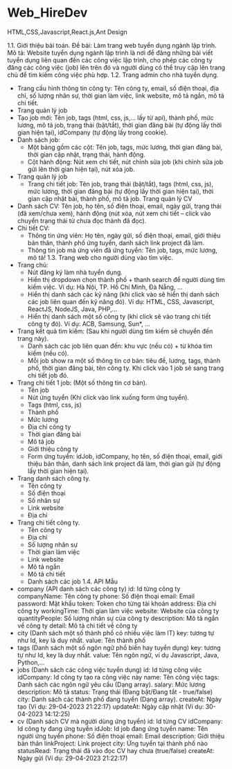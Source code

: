 # Web_HireDev
HTML,CSS,Javascript,React.js,Ant Design

1.1. Giới thiệu bài toán.
Đề bài: Làm trang web tuyển dụng ngành lập trình.
Mô tả: Website tuyển dụng ngành lập trình là nơi để đăng những bài viết tuyển dụng liên quan đến các công việc lập trình, cho phép các công ty đăng các công việc (job) lên trên đó và người dùng có thể truy cập lên trang chủ để tìm kiếm công việc phù hợp.
1.2. Trang admin cho nhà tuyển dụng.
- Trang cấu hình thông tin công ty: Tên công ty, email, số điện thoại, địa chỉ, số lượng nhân sự, thời gian làm việc, link website, mô tả ngắn, mô tả chi tiết.
- Trang quản lý job
- Tạo job mới: Tên job, tags (html, css, js,... lấy từ api), thành phố, mức lương, mô tả job, trạng thái (bật/tắt), thời gian đăng bài (tự động lấy thời gian hiện tại), idCompany (tự động lấy trong cookie).
- Danh sách job:
  + Một bảng gồm các cột: Tên job, tags, mức lương, thời gian đăng bài, thời gian cập nhật, trạng     thái, hành động.
  + Cột hành động: Nút xem chi tiết, nút chỉnh sửa job (khi chỉnh sửa job gửi lên thời gian hiện      tại), nút xóa job.
- Trang quản lý job
    + Trang chi tiết job: Tên job, trạng thái (bật/tắt), tags (html, css, js), mức lương, thời       gian đăng bài (tự động lấy thời gian hiện tại), thời gian cập nhật bài, thành phố, mô tả job.
    Trang quản lý CV
- Danh sách CV: Tên job, họ tên, số điện thoại, email, ngày gửi, trạng thái (đã xem/chưa xem), hành động (nút xóa, nút xem chi tiết – click vào chuyển trạng thái từ chưa đọc thành đã đọc).
- Chi tiết CV:
    + Thông tin ứng viên: Họ tên, ngày gửi, số điện thoại, email, giới thiệu bản thân, thành phố     ứng tuyển, danh sách link project đã làm.
    + Thông tin job mà ứng viên đã ứng tuyển: Tên job, tags, mức lương, mô tả!
  1.3. Trang web cho người dùng vào tìm việc.
-  Trang chủ:
    + Nút đăng ký làm nhà tuyển dụng.
    + Hiển thị dropdown chọn thành phố + thanh search để người dùng tìm kiếm việc. Ví dụ: Hà         Nội, TP. Hồ Chí Minh, Đà Nẵng, …
    + Hiển thị danh sách các kỹ năng (khi click vào sẽ hiển thị danh sách các job liên quan đến       kỹ năng đó). Ví dụ: HTML, CSS, Javascript, ReactJS, NodeJS, Java, PHP,...
    + Hiển thị danh sách một số công ty (khi click sẽ vào trang chi tiết công ty đó). Ví dụ:         ACB, Samsung, Sun*, …
- Trang kết quả tìm kiếm: (Sau khi người dùng tìm kiếm sẽ chuyển đến trang này).
    + Danh sách các job liên quan đến: khu vực (nếu có) + từ khóa tìm kiếm (nếu có).
    + Mỗi job show ra một số thông tin cơ bản: tiêu đề, lương, tags, thành phố, thời gian đăng       bài, tên công ty. Khi click vào 1 job sẽ sang trang chi tiết job đó.
- Trang chi tiết 1 job: (Một số thông tin cơ bản).
    + Tên job
    + Nút ứng tuyển (Khi click vào link xuống form ứng tuyển).
    + Tags (html, css, js)
    + Thành phố
    + Mức lương
    + Địa chỉ công ty
    + Thời gian đăng bài
    + Mô tả job
    + Giới thiệu công ty
    + Form ứng tuyển: idJob, idCompany, họ tên, số điện thoại, email, giới thiệu bản thân, danh       sách link project đã làm, thời gian gửi (tự động lấy thời gian hiện tại).
- Trang danh sách công ty.
    + Tên công ty
    + Số điện thoại
    + Số nhân sự
    + Link website
    + Địa chỉ
- Trang chi tiết công ty.
    + Tên công ty
    + Địa chỉ
    + Số lượng nhân sự
    + Thời gian làm việc
    + Link website
    + Mô tả ngắn
    + Mô tả chi tiết
    + Danh sách các job
1.4. API Mẫu
- company (API danh sách các công ty)
    id: Id từng công ty
    companyName: Tên công ty
    phone: Số điện thoại
    email: Email
    password: Mật khẩu
    token: Token cho từng tài khoản
    address: Địa chỉ công ty
    workingTime: Thời gian làm việc
    website: Website của công ty
    quantityPeople: Số lượng nhân sự của công ty
    description: Mô tả ngắn về công ty
    detail: Mô tả chi tiết về công ty
- city (Danh sách một số thành phố có nhiều việc làm IT)
    key: tương tự như Id, key là duy nhất.
    value: Tên thành phố
- tags (Danh sách một số ngôn ngữ phổ biến hay tuyển dụng)
    key: tương tự như Id, key là duy nhất.
    value: Tên ngôn ngữ, ví dụ Javascript, Java, Python,...
- jobs (Danh sách các công việc tuyển dụng)
    id: Id từng công việc
    idCompany: Id công ty tạo ra công việc này
    name: Tên công việc
    tags: Danh sách các ngôn ngữ yêu cầu (Dạng array).
    salary: Mức lương
    description: Mô tả
    status: Trạng thái (Đang bật/Đang tắt - true/false)
    city: Danh sách các thành phố đang tuyển (Dạng array).
    createAt: Ngày tạo (Ví dụ: 29-04-2023 21:22:17)
    updateAt: Ngày cập nhật (Ví dụ: 30-04-2023 14:12:25)
- cv (Danh sách CV mà người dùng ứng tuyển)
    id: Id từng CV
    idCompany: Id công ty đang ứng tuyển
    idJob: Id job đang ứng tuyển
    name: Tên người ứng tuyển
    phone: Số điện thoại
    email: Email
    description: Giới thiệu bản thân
    linkProject: Link project
    city: Ứng tuyển tại thành phố nào
    statusRead: Trạng thái đã vào đọc CV hay chưa (true/false)
    createAt: Ngày gửi (Ví dụ: 29-04-2023 21:22:17)



